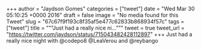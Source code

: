 
+++
author = "Jaydson Gomes"
categories = ["tweet"]
date = "Wed Mar 30 05:10:25 +0000 2016"
draft = false
image = "No media found for this Tweet"
slug = "67c67f9f193c8f35af5e477c62833b868934f57c"
tags = ["tweet"]
title = """Just had a really nice ni..."""
tweet = true
tweet_url = "https://twitter.com/jaydson/status/715043482428112897"
+++
Just had a really nice night with @codepo8 @LeaVerou and @reybango
